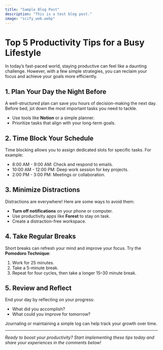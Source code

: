 ```yaml
---
title: "Sample Blog Post"
description: "This is a test blog post."
image: "scify_web.webp"
---
```


# Top 5 Productivity Tips for a Busy Lifestyle

In today’s fast-paced world, staying productive can feel like a daunting challenge. However, with a few simple strategies, you can reclaim your focus and achieve your goals more efficiently.

## 1. Plan Your Day the Night Before

A well-structured plan can save you hours of decision-making the next day. Before bed, jot down the most important tasks you need to tackle.

- Use tools like **Notion** or a simple planner.  
- Prioritize tasks that align with your long-term goals.

## 2. Time Block Your Schedule

Time blocking allows you to assign dedicated slots for specific tasks. For example:

- 8:00 AM - 9:00 AM: Check and respond to emails.  
- 10:00 AM - 12:00 PM: Deep work session for key projects.  
- 2:00 PM - 3:00 PM: Meetings or collaboration.

## 3. Minimize Distractions

Distractions are everywhere! Here are some ways to avoid them:

- **Turn off notifications** on your phone or computer.  
- Use productivity apps like **Forest** to stay on task.  
- Create a distraction-free workspace.

## 4. Take Regular Breaks

Short breaks can refresh your mind and improve your focus. Try the **Pomodoro Technique**:

1. Work for 25 minutes.  
2. Take a 5-minute break.  
3. Repeat for four cycles, then take a longer 15–30 minute break.

## 5. Review and Reflect

End your day by reflecting on your progress:

- What did you accomplish?  
- What could you improve for tomorrow?

Journaling or maintaining a simple log can help track your growth over time.

---

*Ready to boost your productivity? Start implementing these tips today and share your experiences in the comments below!*
